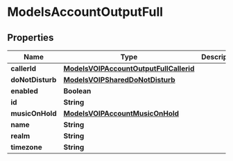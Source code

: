

# ModelsAccountOutputFull


## Properties

| Name | Type | Description | Notes |
|------------ | ------------- | ------------- | -------------|
|**callerId** | [**ModelsVOIPAccountOutputFullCallerid**](ModelsVOIPAccountOutputFullCallerid.md) |  |  [optional] |
|**doNotDisturb** | [**ModelsVOIPSharedDoNotDisturb**](ModelsVOIPSharedDoNotDisturb.md) |  |  [optional] |
|**enabled** | **Boolean** |  |  [optional] |
|**id** | **String** |  |  [optional] |
|**musicOnHold** | [**ModelsVOIPAccountMusicOnHold**](ModelsVOIPAccountMusicOnHold.md) |  |  [optional] |
|**name** | **String** |  |  [optional] |
|**realm** | **String** |  |  [optional] |
|**timezone** | **String** |  |  [optional] |



